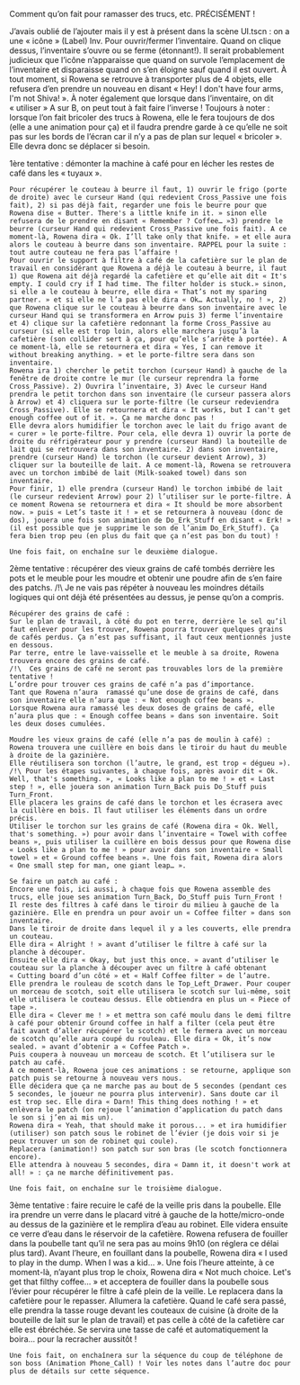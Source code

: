 Comment qu’on fait pour ramasser des trucs, etc. PRÉCISÉMENT !

J’avais oublié de l’ajouter mais il y est à présent dans la scène UI.tscn : on a une « icône » (Label) Inv. Pour ouvrir/fermer l’inventaire. Quand on clique dessus, l’inventaire s’ouvre ou se ferme (étonnant!). Il serait probablement judicieux que l’icône n’apparaisse que quand on survole l’emplacement de l’inventaire et disparaisse quand on s’en éloigne sauf quand il est ouvert.
	À tout moment, si Rowena se retrouve à transporter plus de 4 objets, elle refusera d’en prendre un nouveau en disant « Hey! I don't have four arms, I'm not Shiva! ».
	À noter également que lorsque dans l’inventaire, on dit « utiliser » A sur B, on peut tout à fait faire l’inverse !
	Toujours à noter : lorsque l’on fait bricoler des trucs à Rowena, elle le fera toujours de dos (elle a une animation pour ça) et il faudra prendre garde à ce qu’elle ne soit pas sur les bords de l’écran car il n’y a pas de plan sur lequel « bricoler ». Elle devra donc se déplacer si besoin.

1ère tentative : démonter la machine à café pour en lécher les restes de café dans les « tuyaux ».

	Pour récupérer le couteau à beurre il faut, 1) ouvrir le frigo (porte de droite) avec le curseur Hand (qui redevient Cross_Passive une fois fait), 2) si pas déjà fait, regarder une fois le beurre pour que Rowena dise « Butter. There's a little knife in it. » sinon elle refusera de le prendre en disant « Remember ? Coffee… »3) prendre le beurre (curseur Hand qui redevient Cross_Passive une fois fait). A ce moment-là, Rowena dira « Ok. I’ll take only that knife. » et elle aura alors le couteau à beurre dans son inventaire. RAPPEL pour la suite : tout autre couteau ne fera pas l’affaire !
	Pour ouvrir le support à filtre à café de la cafetière sur le plan de travail en considérant que Rowena a déjà le couteau à beurre, il faut 1) que Rowena ait déjà regardé la cafetière et qu’elle ait dit « It's empty. I could cry if I had time. The filter holder is stuck.» sinon, si elle a le couteau à beurre, elle dira « That’s not my sparing partner. » et si elle ne l’a pas elle dira « Ok… Actually, no ! », 2) que Rowena clique sur le couteau à beurre dans son inventaire avec le curseur Hand qui se transformera en Arrow puis 3) ferme l’inventaire et 4) clique sur la cafetière redonnant la forme Cross_Passive au curseur (si elle est trop loin, alors elle marchera jusqu’à la cafetière (son collider sert à ça, pour qu’elle s’arrête à portée). A ce moment-là, elle se retournera et dira « Yes, I can remove it without breaking anything. » et le porte-filtre sera dans son inventaire.
	Rowena ira 1) chercher le petit torchon (curseur Hand) à gauche de la fenêtre de droite contre le mur (le curseur reprendra la forme Cross_Passive). 2) Ouvrira l’inventaire, 3) Avec le curseur Hand prendra le petit torchon dans son inventaire (le curseur passera alors à Arrow) et 4) cliquera sur le porte-filtre (le curseur redeviendra Cross_Passive). Elle se retournera et dira « It works, but I can't get enough coffee out of it. ». Ça ne marche donc pas !
	Elle devra alors humidifier le torchon avec le lait du frigo avant de « curer » le porte-filtre. Pour cela, elle devra 1) ouvrir la porte de droite du réfrigérateur pour y prendre (curseur Hand) la bouteille de lait qui se retrouvera dans son inventaire. 2) dans son inventaire, prendre (curseur Hand) le torchon (le curseur devient Arrow), 3) cliquer sur la bouteille de lait. A ce moment-là, Rowena se retrouvera avec un torchon imbibé de lait (Milk-soaked towel) dans son inventaire.
	Pour finir, 1) elle prendra (curseur Hand) le torchon imbibé de lait (le curseur redevient Arrow) pour 2) l’utiliser sur le porte-filtre. À ce moment Rowena se retournera et dira « It should be more absorbent now. » puis « Let’s taste it ! » et se retournera à nouveau (donc de dos), jouera une fois son animation de Do_Erk_Stuff en disant « Erk! » (il est possible que je supprime le son de l’anim Do_Erk_Stuff). Ça fera bien trop peu (en plus du fait que ça n’est pas bon du tout) !

	Une fois fait, on enchaîne sur le deuxième dialogue.


2ème tentative : récupérer des vieux grains de café tombés derrière les pots et le meuble pour les moudre et obtenir une poudre afin de s’en faire des patchs.
	/!\ Je ne vais pas répéter à nouveau les moindres détails logiques qui ont déjà été présentées au dessus, je pense qu’on a compris.

	Récupérer des grains de café :
	Sur le plan de travail, à côté du pot en terre, derrière le sel qu’il faut enlever pour les trouver, Rowena pourra trouver quelques grains de cafés perdus. Ça n’est pas suffisant, il faut ceux mentionnés juste en dessous.
	Par terre, entre le lave-vaisselle et le meuble à sa droite, Rowena trouvera encore des grains de café.
	/!\  Ces grains de café ne seront pas trouvables lors de la première tentative !
	L’ordre pour trouver ces grains de café n’a pas d’importance.
	Tant que Rowena n’aura  ramassé qu’une dose de grains de café, dans son inventaire elle n’aura que : « Not enough coffee beans ».
	Lorsque Rowena aura ramassé les deux doses de grains de café, elle n’aura plus que : « Enough coffee beans » dans son inventaire. Soit les deux doses cumulées.

	Moudre les vieux grains de café (elle n’a pas de moulin à café) :
	Rowena trouvera une cuillère en bois dans le tiroir du haut du meuble à droite de la gazinière.
	Elle réutilisera son torchon (l’autre, le grand, est trop « dégueu »).
	/!\ Pour les étapes suivantes, à chaque fois, après avoir dit « Ok. Well, that's something. », « Looks like a plan to me ! » et « Last step ! », elle jouera son animation Turn_Back puis Do_Stuff puis Turn_Front.
	Elle placera les grains de café dans le torchon et les écrasera avec la cuillère en bois. Il faut utiliser les éléments dans un ordre précis.
	Utiliser le torchon sur les grains de café (Rowena dira « Ok. Well, that's something. ») pour avoir dans l’inventaire « Towel with coffee beans », puis utiliser la cuillère en bois dessus pour que Rowena dise « Looks like a plan to me ! » pour avoir dans son inventaire « Small towel » et « Ground coffee beans ». Une fois fait, Rowena dira alors « One small step for man, one giant leap… ».

	Se faire un patch au café :
	Encore une fois, ici aussi, à chaque fois que Rowena assemble des trucs, elle joue ses animation Turn_Back, Do_Stuff puis Turn_Front !
	Il reste des filtres à café dans le tiroir du milieu à gauche de la gazinière. Elle en prendra un pour avoir un « Coffee filter » dans son inventaire.
	Dans le tiroir de droite dans lequel il y a les couverts, elle prendra un couteau.
	Elle dira « Alright ! » avant d’utiliser le filtre à café sur la planche à découper.
	Ensuite elle dira « Okay, but just this once. » avant d’utiliser le couteau sur la planche à découper avec un filtre à café obtenant  « Cutting board d’un côté » et « Half Coffee filter » de l’autre.
	Elle prendra le rouleau de scotch dans le Top_Left_Drawer. Pour couper un morceau de scotch, soit elle utilisera le scotch sur lui-même, soit elle utilisera le couteau dessus. Elle obtiendra en plus un « Piece of tape ».
	Elle dira « Clever me ! » et mettra son café moulu dans le demi filtre à café pour obtenir Ground coffee in half a filter (cela peut être fait avant d’aller récupérer le scotch) et le fermera avec un morceau de scotch qu’elle aura coupé du rouleau. Elle dira « Ok, it’s now sealed. » avant d’obtenir a « Coffee Patch ».
	Puis coupera à nouveau un morceau de scotch. Et l’utilisera sur le patch au café.
	A ce moment-là, Rowena joue ces animations : se retourne, applique son patch puis se retourne à nouveau vers nous.
	Elle décidera que ça ne marche pas au bout de 5 secondes (pendant ces 5 secondes, le joueur ne pourra plus intervenir). Sans doute car il est trop sec. Elle dira « Darn! This thing does nothing ! » et enlèvera le patch (on rejoue l’animation d’application du patch dans le son si j’en ai mis un).
	Rowena dira « Yeah, that should make it porous... » et ira humidifier (utiliser) son patch sous le robinet de l’évier (je dois voir si je peux trouver un son de robinet qui coule).
	Replacera (animation!) son patch sur son bras (le scotch fonctionnera encore).
	Elle attendra à nouveau 5 secondes, dira « Damn it, it doesn't work at all! » : ça ne marche définitivement pas.
		
	Une fois fait, on enchaîne sur le troisième dialogue.


3ème tentative : faire recuire le café de la veille pris dans la poubelle.
	Elle ira prendre un verre dans le placard vitré à gauche de la hotte/micro-onde au dessus de la gazinière et le remplira d’eau au robinet.
	Elle videra ensuite ce verre d’eau dans le réservoir de la cafetière.
	Rowena refusera de fouiller dans la poubelle tant qu’il ne sera pas au moins 9h10 (on réglera ce délai plus tard). Avant l’heure, en fouillant dans la poubelle, Rowena dira « I used to play in the dump. When I was a kid… ».
	Une fois l’heure atteinte, à ce moment-là, n’ayant plus trop le choix, Rowena dira « Not much choice. Let's get that filthy coffee… » et acceptera de fouiller dans la poubelle sous l’évier pour récupérer le filtre à café plein de la veille. Le replacera dans la cafetière pour le repasser. Allumera la cafetière.
	Quand le café sera passé, elle prendra la tasse rouge devant les couteaux de cuisine (à droite de la bouteille de lait sur le plan de travail) et pas celle à côté de la cafetière car elle est ébréchée. Se servira une tasse de café et automatiquement la boira… pour la recracher aussitôt !

	Une fois fait, on enchaînera sur la séquence du coup de téléphone de son boss (Animation Phone_Call) ! Voir les notes dans l’autre doc pour plus de détails sur cette séquence.
